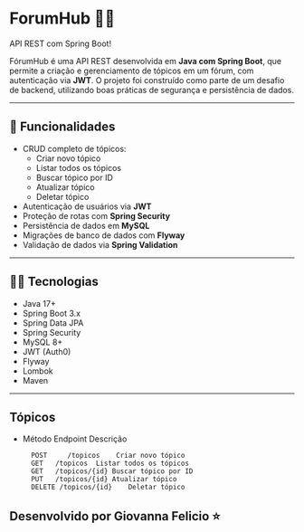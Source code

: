 #   ForumHub 👩‍💻

API REST com Spring Boot!

FórumHub é uma API REST desenvolvida em **Java com Spring Boot**, que permite a criação e gerenciamento de tópicos em um fórum, com autenticação via **JWT**. O projeto foi construído como parte de um desafio de backend, utilizando boas práticas de segurança e persistência de dados.

---

## 📌 Funcionalidades

- CRUD completo de tópicos:
    - Criar novo tópico
    - Listar todos os tópicos
    - Buscar tópico por ID
    - Atualizar tópico
    - Deletar tópico
- Autenticação de usuários via **JWT**
- Proteção de rotas com **Spring Security**
- Persistência de dados em **MySQL**
- Migrações de banco de dados com **Flyway**
- Validação de dados via **Spring Validation**

---

## 👩‍💻 Tecnologias

- Java 17+
- Spring Boot 3.x
- Spring Data JPA
- Spring Security
- MySQL 8+
- JWT (Auth0)
- Flyway
- Lombok
- Maven

---
## Tópicos
- Método	    Endpoint	    Descrição

        POST	 /topicos	 Criar novo tópico
        GET	  /topicos	Listar todos os tópicos
        GET   /topicos/{id}	Buscar tópico por ID
        PUT	  /topicos/{id}	Atualizar tópico
        DELETE /topicos/{id}	Deletar tópico


## Desenvolvido por Giovanna Felicio ⭐